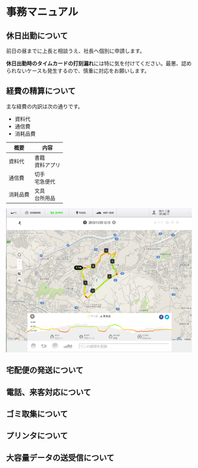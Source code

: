 # 事務マニュアル
## 休日出勤について
前日の昼までに上長と相談うえ、社長へ個別に申請します。

**休日出勤時のタイムカードの打刻漏れ**には特に気を付けてください。最悪、認められないケースも発生するので、慎重に対応をお願いします。

## 経費の精算について
主な経費の内訳は次の通りです。
- 資料代
- 通信費
- 消耗品費

|概要 |内容 
|--|--
|資料代 |書籍<br>資料アプリ
|通信費 |切手<br>宅急便代
|消耗品費 |文具<br>台所用品

![切手代](img/20151129run.png)

## 宅配便の発送について
## 電話、来客対応について
## ゴミ取集について
## プリンタについて
## 大容量データの送受信について